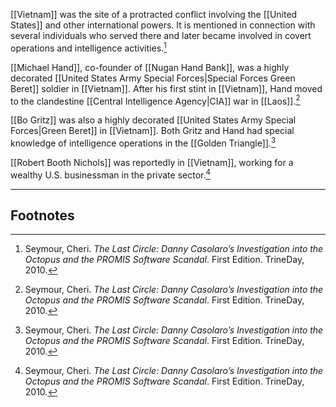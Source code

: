 [[Vietnam]] was the site of a protracted conflict involving the [[United States]] and other international powers. It is mentioned in connection with several individuals who served there and later became involved in covert operations and intelligence activities.[^1]

[[Michael Hand]], co-founder of [[Nugan Hand Bank]], was a highly decorated [[United States Army Special Forces|Special Forces Green Beret]] soldier in [[Vietnam]]. After his first stint in [[Vietnam]], Hand moved to the clandestine [[Central Intelligence Agency|CIA]] war in [[Laos]].[^1]

[[Bo Gritz]] was also a highly decorated [[United States Army Special Forces|Green Beret]] in [[Vietnam]]. Both Gritz and Hand had special knowledge of intelligence operations in the [[Golden Triangle]].[^1]

[[Robert Booth Nichols]] was reportedly in [[Vietnam]], working for a wealthy U.S. businessman in the private sector.[^1]

---
## Footnotes

[^1]: Seymour, Cheri. *The Last Circle: Danny Casolaro’s Investigation into the Octopus and the PROMIS Software Scandal*. First Edition. TrineDay, 2010.